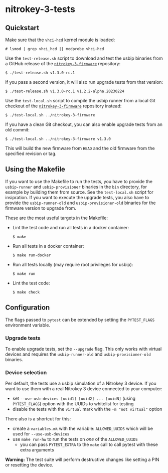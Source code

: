 <!--
Copyright (C) 2022 Nitrokey GmbH
SPDX-License-Identifier: CC0-1.0
-->

# nitrokey-3-tests

## Quickstart

Make sure that the `vhci-hcd` kernel module is loaded:
```
# lsmod | grep vhci_hcd || modprobe vhci-hcd
```

Use the `test-release.sh` script to download and test the usbip binaries from a GitHub release of the [`nitrokey-3-firmware`][] repository:
```
$ ./test-release.sh v1.3.0-rc.1
```

If you pass a second version, it will also run upgrade tests from that version:
```
$ ./test-release.sh v1.3.0-rc.1 v1.2.2-alpha.20230224
```

Use the `test-local.sh` script to compile the usbip runner from a local Git checkout of the [`nitrokey-3-firmware`][] repository instead:
```
$ ./test-local.sh ../nitrokey-3-firmware
```

If you have a clean Git checkout, you can also enable upgrade tests from an old commit:
```
$ ./test-local.sh ../nitrokey-3-firmware v1.3.0
```
This will build the new firmware from `HEAD` and the old firmware from the specified revision or tag.

[`nitrokey-3-firmware`]: https://github.com/Nitrokey/nitrokey-3-firmware

## Using the Makefile

If you want to use the Makefile to run the tests, you have to provide the `usbip-runner` and `usbip-provisioner` binaries in the `bin` directory, for example by building them from source.  See the `test-local.sh` script for insipration.  If you want to execute the upgrade tests, you also have to provide the `usbip-runner-old` and `usbip-provisioner-old` binaries for the firmware version to upgrade from.

These are the most useful targets in the Makefile:

- Lint the test code and run all tests in a docker container:
  ```
  $ make
  ```
- Run all tests in a docker container:
  ```
  $ make run-docker
  ```
- Run all tests locally (may require root privileges for usbip):
  ```
  $ make run
  ```
- Lint the test code:
  ```
  $ make check
  ```

## Configuration

The flags passed to `pytest` can be extended by setting the `PYTEST_FLAGS` environment variable.

### Upgrade tests

To enable upgrade tests, set the `--upgrade` flag.  This only works with virtual devices and requires the `usbip-runner-old` and `usbip-provisioner-old` binaries.

### Device selection

Per default, the tests use a usbip simulation of a Nitrokey 3 device. If you want to use them with a real Nitrokey 3 device connected to your computer:
* set `--use-usb-devices [uuid1] [uuid2] ... [uuidN]` (using `PYTEST_FLAGS`) option with the UUIDs to whitelist for testing
* disable the tests with the `virtual` mark with the `-m "not virtual"` option

There also is a shortcut for this: 
* create a `variables.mk` with the variable: `ALLOWED_UUIDS` which will be used for `--use-usb-devices`
* use `make run-hw` to run the tests on *one* of the `ALLOWED_UUIDS`
  * you can pass `PYTEST_EXTRA` to the `make` call to call pytest with these extra arguments


**Warning:** The test suite will perform destructive changes like setting a PIN or resetting the device.
